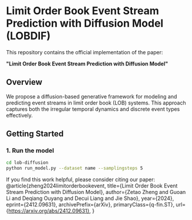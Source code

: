 # Limit Order Book Event Stream Prediction with Diffusion Model (LOBDIF)

This repository contains the official implementation of the paper:

**"Limit Order Book Event Stream Prediction with Diffusion Model"**

## Overview

We propose a diffusion-based generative framework for modeling and predicting event streams in limit order book (LOB) systems. This approach captures both the irregular temporal dynamics and discrete event types effectively.

## Getting Started

### 1. Run the model

```bash
cd lob-diffusion
python run_model.py --dataset name --samplingsteps 5
```

If you find this work helpful, please consider citing our paper:
@article{zheng2024limitorderbookevent,
    title={Limit Order Book Event Stream Prediction with Diffusion Model}, 
    author={Zetao Zheng and Guoan Li and Deqiang Ouyang and Decui Liang and Jie Shao},
    year={2024},
    eprint={2412.09631},
    archivePrefix={arXiv},
    primaryClass={q-fin.ST},
    url={https://arxiv.org/abs/2412.09631}, 
}


